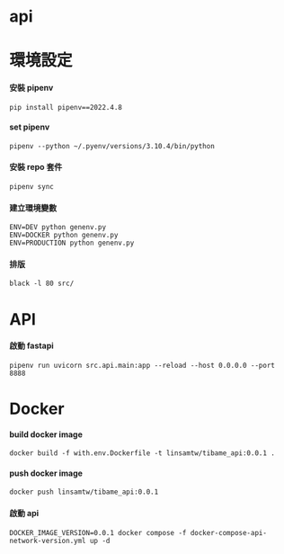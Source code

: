 # api

# 環境設定

#### 安裝 pipenv

    pip install pipenv==2022.4.8

#### set pipenv

    pipenv --python ~/.pyenv/versions/3.10.4/bin/python

#### 安裝 repo 套件

    pipenv sync

#### 建立環境變數

    ENV=DEV python genenv.py
    ENV=DOCKER python genenv.py
    ENV=PRODUCTION python genenv.py

#### 排版

    black -l 80 src/

# API

#### 啟動 fastapi

    pipenv run uvicorn src.api.main:app --reload --host 0.0.0.0 --port 8888

# Docker

#### build docker image

    docker build -f with.env.Dockerfile -t linsamtw/tibame_api:0.0.1 .

#### push docker image

    docker push linsamtw/tibame_api:0.0.1

#### 啟動 api

    DOCKER_IMAGE_VERSION=0.0.1 docker compose -f docker-compose-api-network-version.yml up -d



